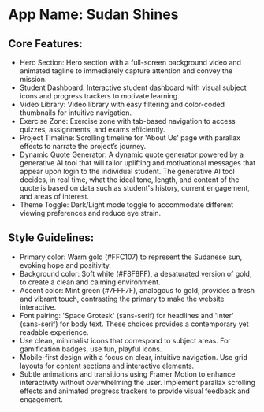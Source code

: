 # **App Name**: Sudan Shines

## Core Features:

- Hero Section: Hero section with a full-screen background video and animated tagline to immediately capture attention and convey the mission.
- Student Dashboard: Interactive student dashboard with visual subject icons and progress trackers to motivate learning.
- Video Library: Video library with easy filtering and color-coded thumbnails for intuitive navigation.
- Exercise Zone: Exercise zone with tab-based navigation to access quizzes, assignments, and exams efficiently.
- Project Timeline: Scrolling timeline for 'About Us' page with parallax effects to narrate the project’s journey.
- Dynamic Quote Generator: A dynamic quote generator powered by a generative AI tool that will tailor uplifting and motivational messages that appear upon login to the individual student. The generative AI tool decides, in real time, what the ideal tone, length, and content of the quote is based on data such as student's history, current engagement, and areas of interest.
- Theme Toggle: Dark/Light mode toggle to accommodate different viewing preferences and reduce eye strain.

## Style Guidelines:

- Primary color: Warm gold (#FFC107) to represent the Sudanese sun, evoking hope and positivity.
- Background color: Soft white (#F8F8FF), a desaturated version of gold, to create a clean and calming environment.
- Accent color: Mint green (#7FFF7F), analogous to gold, provides a fresh and vibrant touch, contrasting the primary to make the website interactive.
- Font pairing: 'Space Grotesk' (sans-serif) for headlines and 'Inter' (sans-serif) for body text. These choices provides a contemporary yet readable experience.
- Use clean, minimalist icons that correspond to subject areas. For gamification badges, use fun, playful icons.
- Mobile-first design with a focus on clear, intuitive navigation. Use grid layouts for content sections and interactive elements.
- Subtle animations and transitions using Framer Motion to enhance interactivity without overwhelming the user. Implement parallax scrolling effects and animated progress trackers to provide visual feedback and engagement.